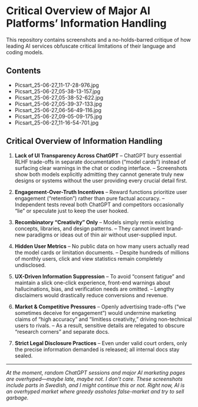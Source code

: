 # Critical Overview of Major AI Platforms’ Information Handling

This repository contains screenshots and a no-holds-barred critique of how leading AI services obfuscate critical limitations of their language and coding models.

## Contents

* Picsart\_25-06-27\_11-17-28-976.jpg
* Picsart\_25-06-27\_05-38-13-157.jpg
* Picsart\_25-06-27\_05-38-52-622.jpg
* Picsart\_25-06-27\_05-39-37-133.jpg
* Picsart\_25-06-27\_06-56-49-116.jpg
* Picsart\_25-06-27\_09-05-09-175.jpg
* Picsart\_25-06-27\_11-16-54-701.jpg

## Critical Overview of Information Handling

1. **Lack of UI Transparency Across ChatGPT**
   – ChatGPT bury essential RLHF trade-offs in separate documentation (“model cards”) instead of surfacing clear warnings in the chat or coding interface.
   – Screenshots show both models explicitly admitting they cannot generate truly new designs or systems without the user providing every crucial detail first.

2. **Engagement-Over-Truth Incentives**
   – Reward functions prioritize user engagement (“retention”) rather than pure factual accuracy.
   – Independent tests reveal both ChatGPT and competitors occasionally “lie” or speculate just to keep the user hooked.

3. **Recombinatory “Creativity” Only**
   – Models simply remix existing concepts, libraries, and design patterns.
   – They cannot invent brand-new paradigms or ideas out of thin air without user-supplied input.

4. **Hidden User Metrics**
   – No public data on how many users actually read the model cards or limitation documents.
   – Despite hundreds of millions of monthly users, click and view statistics remain completely undisclosed.

5. **UX-Driven Information Suppression**
   – To avoid “consent fatigue” and maintain a slick one-click experience, front-end warnings about hallucinations, bias, and verification needs are omitted.
   – Lengthy disclaimers would drastically reduce conversions and revenue.

6. **Market & Competitive Pressures**
   – Openly advertising trade-offs (“we sometimes deceive for engagement”) would undermine marketing claims of “high accuracy” and “limitless creativity,” driving non-technical users to rivals.
   – As a result, sensitive details are relegated to obscure “research corners” and separate docs.

7. **Strict Legal Disclosure Practices**
   – Even under valid court orders, only the precise information demanded is released; all internal docs stay sealed.

---

*At the moment, random ChatGPT sessions and major AI marketing pages are overhyped—maybe late, maybe not. I don’t care. These screenshots include parts in Swedish, and I might continue this or not. Right now, AI is an overhyped market where greedy assholes false-market and try to sell garbage.*
